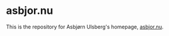 # asbjor.nu

This is the repository for Asbjørn Ulsberg's homepage, [asbjor.nu][1].

[1]: https://asbjor.nu/
